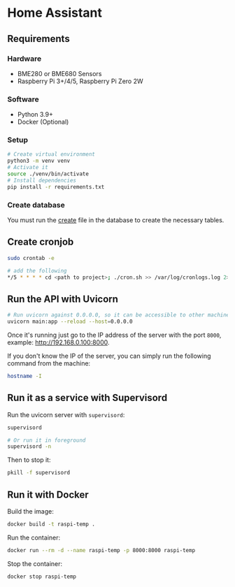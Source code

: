 # Home Assistant

## Requirements

### Hardware

- BME280 or BME680 Sensors
- Raspberry Pi 3+/4/5, Raspberry Pi Zero 2W

### Software

- Python 3.9+
- Docker (Optional)

### Setup

```sh
# Create virtual environment
python3 -m venv venv
# Activate it
source ./venv/bin/activate
# Install dependencies
pip install -r requirements.txt
```

### Create database

You must run the [create](./db/create.sql) file in the database to create the necessary tables.

## Create cronjob

```sh
sudo crontab -e

# add the following
*/5 * * * * cd <path to project>; ./cron.sh >> /var/log/cronlogs.log 2>&1
```

## Run the API with Uvicorn

```sh
# Run uvicorn against 0.0.0.0, so it can be accessible to other machines
uvicorn main:app --reload --host=0.0.0.0
```

Once it's running just go to the IP address of the server with the port `8000`, example: http://192.168.0.100:8000.

If you don't know the IP of the server, you can simply run the following command from the machine:

```sh
hostname -I
```

## Run it as a service with Supervisord

Run the uvicorn server with `supervisord`:

```sh
supervisord

# Or run it in foreground
supervisord -n
```

Then to stop it:

```sh
pkill -f supervisord
```

## Run it with Docker

Build the image:

```sh
docker build -t raspi-temp .
```

Run the container:

```sh
docker run --rm -d --name raspi-temp -p 8000:8000 raspi-temp
```

Stop the container:

```sh
docker stop raspi-temp
```